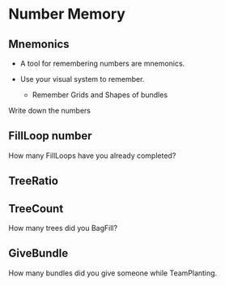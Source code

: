# <neuro>Number Memory</neuro>

## Mnemonics


- A tool for remembering numbers are mnemonics. 

- Use your visual system to remember.
    - Remember Grids and Shapes of bundles 

Write down the numbers

## FillLoop number

How many FillLoops have you already completed?

## TreeRatio



## TreeCount

How many trees did you BagFill?

## GiveBundle

How many bundles did you give someone while TeamPlanting.

